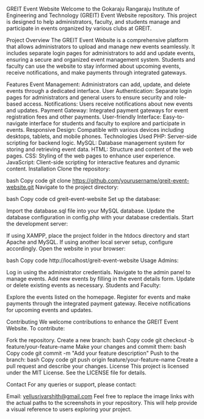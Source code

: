 GREIT Event Website
Welcome to the Gokaraju Rangaraju Institute of Engineering and Technology (GREIT) Event Website repository. This project is designed to help administrators, faculty, and students manage and participate in events organized by various clubs at GREIT.

Project Overview
The GREIT Event Website is a comprehensive platform that allows administrators to upload and manage new events seamlessly. It includes separate login pages for administrators to add and update events, ensuring a secure and organized event management system. Students and faculty can use the website to stay informed about upcoming events, receive notifications, and make payments through integrated gateways.



Features
Event Management: Administrators can add, update, and delete events through a dedicated interface.
User Authentication: Separate login pages for administrators and general users to ensure security and role-based access.
Notifications: Users receive notifications about new events and updates.
Payment Gateway: Integrated payment gateways for event registration fees and other payments.
User-friendly Interface: Easy-to-navigate interface for students and faculty to explore and participate in events.
Responsive Design: Compatible with various devices including desktops, tablets, and mobile phones.
Technologies Used
PHP: Server-side scripting for backend logic.
MySQL: Database management system for storing and retrieving event data.
HTML: Structure and content of the web pages.
CSS: Styling of the web pages to enhance user experience.
JavaScript: Client-side scripting for interactive features and dynamic content.
Installation
Clone the repository:

bash
Copy code
git clone https://github.com/yourusername/greit-event-website.git
Navigate to the project directory:

bash
Copy code
cd greit-event-website
Set up the database:

Import the database.sql file into your MySQL database.
Update the database configuration in config.php with your database credentials.
Start the development server:

If using XAMPP, place the project folder in the htdocs directory and start Apache and MySQL.
If using another local server setup, configure accordingly.
Open the website in your browser:

bash
Copy code
http://localhost/greit-event-website
Usage
Admins:

Log in using the administrator credentials.
Navigate to the admin panel to manage events.
Add new events by filling in the event details form.
Update or delete existing events as necessary.
Students and Faculty:

Explore the events listed on the homepage.
Register for events and make payments through the integrated payment gateway.
Receive notifications for upcoming events and updates.


Contributing
We welcome contributions to enhance the GREIT Event Website. To contribute:

Fork the repository.
Create a new branch:
bash
Copy code
git checkout -b feature/your-feature-name
Make your changes and commit them:
bash
Copy code
git commit -m "Add your feature description"
Push to the branch:
bash
Copy code
git push origin feature/your-feature-name
Create a pull request and describe your changes.
License
This project is licensed under the MIT License. See the LICENSE file for details.

Contact
For any queries or support, please contact:

Email: yellusrivarshith@gmail.com
Feel free to replace the image links with the actual paths to the screenshots in your repository. This will help provide a visual reference to users exploring your project.
